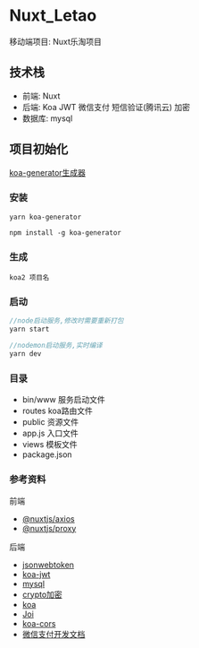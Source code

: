 # Nuxt_Letao
移动端项目: Nuxt乐淘项目

## 技术栈
- 前端: Nuxt
- 后端: Koa JWT 微信支付 短信验证(腾讯云) 加密
- 数据库: mysql


## 项目初始化
[koa-generator生成器](https://www.npmjs.com/package/koa-generator)

### 安装
```
yarn koa-generator

npm install -g koa-generator
```

### 生成
```
koa2 项目名
```

### 启动
```js
//node启动服务,修改时需要重新打包
yarn start

//nodemon启动服务,实时编译
yarn dev
```

### 目录
* bin/www  服务启动文件
* routes   koa路由文件
* public   资源文件
* app.js   入口文件
* views    模板文件
* package.json


### 参考资料
前端
* [@nuxtjs/axios](https://www.npmjs.com/package/@nuxtjs/axios)
* [@nuxtjs/proxy](https://www.npmjs.com/package/@nuxtjs/proxy)

后端
* [jsonwebtoken](https://www.npmjs.com/package/jsonwebtoken)
* [koa-jwt](https://www.npmjs.com/package/koa-jwt)
* [mysql](https://www.npmjs.com/package/mysql)
* [crypto加密](http://nodejs.cn/api/crypto.html)
* [koa](https://koa.bootcss.com/#context)
* [Joi](https://www.npmjs.com/package/joi)
* [koa-cors](https://www.npmjs.com/package/koa-cors)
* [微信支付开发文档](https://pay.weixin.qq.com/wiki/doc/api/native.php?chapter=9_1)

